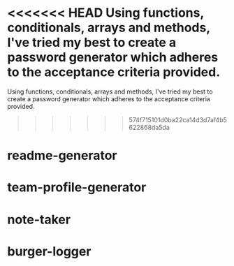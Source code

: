 <<<<<<< HEAD
Using functions, conditionals, arrays and methods, I've tried my best to create a password generator which adheres to the acceptance criteria provided.
=======
Using functions, conditionals, arrays and methods, I've tried my best to create a password generator which adheres to the acceptance criteria provided. 
>>>>>>> 574f715101d0ba22ca14d3d7af4b5622868da5da
# readme-generator
# team-profile-generator
# note-taker
# burger-logger
